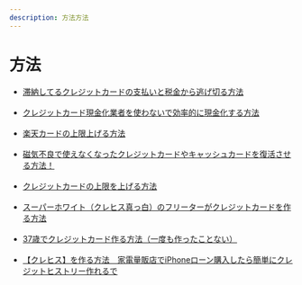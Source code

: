```yaml
---
description: 方法方法
---
```


# 方法

* [滞納してるクレジットカードの支払いと税金から逃げ切る方法\
  \
  ](https://kininaru-shufu.com/%E6%BB%9E%E7%B4%8D%E3%81%97%E3%81%A6%E3%82%8B%E3%82%AF%E3%83%AC%E3%82%B8%E3%83%83%E3%83%88%E3%82%AB%E3%83%BC%E3%83%89%E3%81%AE%E6%94%AF%E6%89%95%E3%81%84%E3%81%A8%E7%A8%8E%E9%87%91%E3%81%8B%E3%82%89/)
* [クレジットカード現金化業者を使わないで効率的に現金化する方法\
  \
  ](https://kininaru-shufu.com/%E3%82%AF%E3%83%AC%E3%82%B8%E3%83%83%E3%83%88%E3%82%AB%E3%83%BC%E3%83%89%E7%8F%BE%E9%87%91%E5%8C%96%E6%A5%AD%E8%80%85%E3%82%92%E4%BD%BF%E3%82%8F%E3%81%AA%E3%81%84%E3%81%A7%E5%8A%B9%E7%8E%87%E7%9A%84/)
* [楽天カードの上限上げる方法\
  \
  ](https://kininaru-shufu.com/%E6%A5%BD%E5%A4%A9%E3%82%AB%E3%83%BC%E3%83%89%E3%81%AE%E4%B8%8A%E9%99%90%E4%B8%8A%E3%81%92%E3%82%8B%E6%96%B9%E6%B3%95/)
* [磁気不良で使えなくなったクレジットカードやキャッシュカードを復活させる方法！\
  \
  ](https://kininaru-shufu.com/%E7%A3%81%E6%B0%97%E4%B8%8D%E8%89%AF%E3%81%A7%E4%BD%BF%E3%81%88%E3%81%AA%E3%81%8F%E3%81%AA%E3%81%A3%E3%81%9F%E3%82%AF%E3%83%AC%E3%82%B8%E3%83%83%E3%83%88%E3%82%AB%E3%83%BC%E3%83%89%E3%82%84%E3%82%AD/)
* [クレジットカードの上限を上げる方法\
  \
  ](https://kininaru-shufu.com/%E3%82%AF%E3%83%AC%E3%82%B8%E3%83%83%E3%83%88%E3%82%AB%E3%83%BC%E3%83%89%E3%81%AE%E4%B8%8A%E9%99%90%E3%82%92%E4%B8%8A%E3%81%92%E3%82%8B%E6%96%B9%E6%B3%95/)
* [スーパーホワイト（クレヒス真っ白）のフリーターがクレジットカードを作る方法\
  \
  ](https://kininaru-shufu.com/%E3%82%B9%E3%83%BC%E3%83%91%E3%83%BC%E3%83%9B%E3%83%AF%E3%82%A4%E3%83%88%EF%BC%88%E3%82%AF%E3%83%AC%E3%83%92%E3%82%B9%E7%9C%9F%E3%81%A3%E7%99%BD%EF%BC%89%E3%81%AE%E3%83%95%E3%83%AA%E3%83%BC%E3%82%BF/)
* [37歳でクレジットカード作る方法（一度も作ったことない）\
  \
  ](https://kininaru-shufu.com/37%E6%AD%B3%E3%81%A7%E3%82%AF%E3%83%AC%E3%82%B8%E3%83%83%E3%83%88%E3%82%AB%E3%83%BC%E3%83%89%E4%BD%9C%E3%82%8B%E6%96%B9%E6%B3%95%EF%BC%88%E4%B8%80%E5%BA%A6%E3%82%82%E4%BD%9C%E3%81%A3%E3%81%9F%E3%81%93/)
* [【クレヒス】を作る方法　家電量販店でiPhoneローン購入したら簡単にクレジットヒストリー作れるで\
  \
  ](https://kininaru-shufu.com/%E3%80%90%E3%82%AF%E3%83%AC%E3%83%92%E3%82%B9%E3%80%91%E3%82%92%E4%BD%9C%E3%82%8B%E6%96%B9%E6%B3%95%E3%80%80%E5%AE%B6%E9%9B%BB%E9%87%8F%E8%B2%A9%E5%BA%97%E3%81%A7iphone%E3%83%AD%E3%83%BC%E3%83%B3/)
